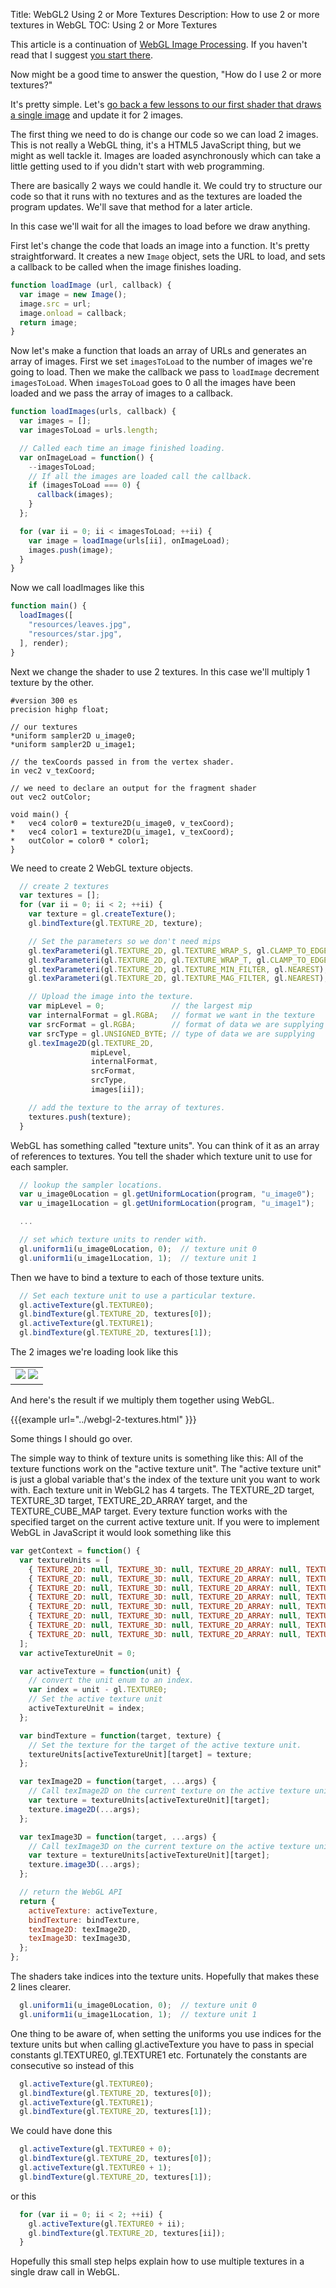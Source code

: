 Title: WebGL2 Using 2 or More Textures
Description: How to use 2 or more textures in WebGL
TOC: Using 2 or More Textures


This article is a continuation of [WebGL Image Processing](webgl-image-processing.html).
If you haven't read that I suggest [you start there](webgl-image-processing.html).

Now might be a good time to answer the question, "How do I use 2 or more textures?"

It's pretty simple. Let's [go back a few lessons to our
first shader that draws a single image](webgl-image-processing.html) and update it for 2 images.

The first thing we need to do is change our code so we can load 2 images. This is not
really a WebGL thing, it's a HTML5 JavaScript thing, but we might as well tackle it.
Images are loaded asynchronously which can take a little getting used to if you didn't
start with web programming.

There are basically 2 ways we could handle it. We could try to structure our code
so that it runs with no textures and as the textures are loaded the program updates.
We'll save that method for a later article.

In this case we'll wait for all the images to load before we draw anything.

First let's change the code that loads an image into a function. It's pretty straightforward.
It creates a new `Image` object, sets the URL to load, and sets a callback to
be called when the image finishes loading.

```js
function loadImage (url, callback) {
  var image = new Image();
  image.src = url;
  image.onload = callback;
  return image;
}
```

Now let's make a function that loads an array of URLs and generates an array of images.
First we set `imagesToLoad` to the number of images we're going to load. Then we make
the callback we pass to `loadImage` decrement `imagesToLoad`. When `imagesToLoad` goes
to 0 all the images have been loaded and we pass the array of images to a callback.

```js
function loadImages(urls, callback) {
  var images = [];
  var imagesToLoad = urls.length;

  // Called each time an image finished loading.
  var onImageLoad = function() {
    --imagesToLoad;
    // If all the images are loaded call the callback.
    if (imagesToLoad === 0) {
      callback(images);
    }
  };

  for (var ii = 0; ii < imagesToLoad; ++ii) {
    var image = loadImage(urls[ii], onImageLoad);
    images.push(image);
  }
}
```

Now we call loadImages like this

```js
function main() {
  loadImages([
    "resources/leaves.jpg",
    "resources/star.jpg",
  ], render);
}
```

Next we change the shader to use 2 textures. In this case we'll multiply 1 texture by the other.

```
#version 300 es
precision highp float;

// our textures
*uniform sampler2D u_image0;
*uniform sampler2D u_image1;

// the texCoords passed in from the vertex shader.
in vec2 v_texCoord;

// we need to declare an output for the fragment shader
out vec2 outColor;

void main() {
*   vec4 color0 = texture2D(u_image0, v_texCoord);
*   vec4 color1 = texture2D(u_image1, v_texCoord);
*   outColor = color0 * color1;
}
```

We need to create 2 WebGL texture objects.

```js
  // create 2 textures
  var textures = [];
  for (var ii = 0; ii < 2; ++ii) {
    var texture = gl.createTexture();
    gl.bindTexture(gl.TEXTURE_2D, texture);

    // Set the parameters so we don't need mips
    gl.texParameteri(gl.TEXTURE_2D, gl.TEXTURE_WRAP_S, gl.CLAMP_TO_EDGE);
    gl.texParameteri(gl.TEXTURE_2D, gl.TEXTURE_WRAP_T, gl.CLAMP_TO_EDGE);
    gl.texParameteri(gl.TEXTURE_2D, gl.TEXTURE_MIN_FILTER, gl.NEAREST);
    gl.texParameteri(gl.TEXTURE_2D, gl.TEXTURE_MAG_FILTER, gl.NEAREST);

    // Upload the image into the texture.
    var mipLevel = 0;               // the largest mip
    var internalFormat = gl.RGBA;   // format we want in the texture
    var srcFormat = gl.RGBA;        // format of data we are supplying
    var srcType = gl.UNSIGNED_BYTE; // type of data we are supplying
    gl.texImage2D(gl.TEXTURE_2D,
                  mipLevel,
                  internalFormat,
                  srcFormat,
                  srcType,
                  images[ii]);

    // add the texture to the array of textures.
    textures.push(texture);
  }
```

WebGL has something called "texture units". You can think of it as an array of references
to textures. You tell the shader which texture unit to use for each sampler.

```js
  // lookup the sampler locations.
  var u_image0Location = gl.getUniformLocation(program, "u_image0");
  var u_image1Location = gl.getUniformLocation(program, "u_image1");

  ...

  // set which texture units to render with.
  gl.uniform1i(u_image0Location, 0);  // texture unit 0
  gl.uniform1i(u_image1Location, 1);  // texture unit 1
```

Then we have to bind a texture to each of those texture units.

```js
  // Set each texture unit to use a particular texture.
  gl.activeTexture(gl.TEXTURE0);
  gl.bindTexture(gl.TEXTURE_2D, textures[0]);
  gl.activeTexture(gl.TEXTURE1);
  gl.bindTexture(gl.TEXTURE_2D, textures[1]);
```

The 2 images we're loading look like this

<style>.glocal-center { text-align: center; } .glocal-center-content { margin-left: auto; margin-right: auto; }</style>
<div class="glocal-center"><table class="glocal-center-content"><tr><td><img src="../resources/leaves.jpg" /> <img src="../resources/star.jpg" /></td></tr></table></div>

And here's the result if we multiply them together using WebGL.

{{{example url="../webgl-2-textures.html" }}}

Some things I should go over.

The simple way to think of texture units is something like this: All of the texture functions
work on the "active texture unit". The "active texture unit" is just a global variable
that's the index of the texture unit you want to work with. Each texture unit in WebGL2 has 4 targets.
The TEXTURE_2D target, TEXTURE_3D target, TEXTURE_2D_ARRAY target, and the TEXTURE_CUBE_MAP target.
Every texture function works with the specified target on the current active texture unit.
If you were to implement WebGL in JavaScript it would look something like this

```js
var getContext = function() {
  var textureUnits = [
    { TEXTURE_2D: null, TEXTURE_3D: null, TEXTURE_2D_ARRAY: null, TEXTURE_CUBE_MAP: null, },
    { TEXTURE_2D: null, TEXTURE_3D: null, TEXTURE_2D_ARRAY: null, TEXTURE_CUBE_MAP: null, },
    { TEXTURE_2D: null, TEXTURE_3D: null, TEXTURE_2D_ARRAY: null, TEXTURE_CUBE_MAP: null, },
    { TEXTURE_2D: null, TEXTURE_3D: null, TEXTURE_2D_ARRAY: null, TEXTURE_CUBE_MAP: null, },
    { TEXTURE_2D: null, TEXTURE_3D: null, TEXTURE_2D_ARRAY: null, TEXTURE_CUBE_MAP: null, },
    { TEXTURE_2D: null, TEXTURE_3D: null, TEXTURE_2D_ARRAY: null, TEXTURE_CUBE_MAP: null, },
    { TEXTURE_2D: null, TEXTURE_3D: null, TEXTURE_2D_ARRAY: null, TEXTURE_CUBE_MAP: null, },
    { TEXTURE_2D: null, TEXTURE_3D: null, TEXTURE_2D_ARRAY: null, TEXTURE_CUBE_MAP: null, },
  ];
  var activeTextureUnit = 0;

  var activeTexture = function(unit) {
    // convert the unit enum to an index.
    var index = unit - gl.TEXTURE0;
    // Set the active texture unit
    activeTextureUnit = index;
  };

  var bindTexture = function(target, texture) {
    // Set the texture for the target of the active texture unit.
    textureUnits[activeTextureUnit][target] = texture;
  };

  var texImage2D = function(target, ...args) {
    // Call texImage2D on the current texture on the active texture unit
    var texture = textureUnits[activeTextureUnit][target];
    texture.image2D(...args);
  };

  var texImage3D = function(target, ...args) {
    // Call texImage3D on the current texture on the active texture unit
    var texture = textureUnits[activeTextureUnit][target];
    texture.image3D(...args);
  };

  // return the WebGL API
  return {
    activeTexture: activeTexture,
    bindTexture: bindTexture,
    texImage2D: texImage2D,
    texImage3D: texImage3D,
  };
};
```

The shaders take indices into the texture units. Hopefully that makes these 2 lines clearer.

```js
  gl.uniform1i(u_image0Location, 0);  // texture unit 0
  gl.uniform1i(u_image1Location, 1);  // texture unit 1
```

One thing to be aware of, when setting the uniforms you use indices for the texture units
but when calling gl.activeTexture you have to pass in special constants gl.TEXTURE0, gl.TEXTURE1 etc.
Fortunately the constants are consecutive so instead of this

```js
  gl.activeTexture(gl.TEXTURE0);
  gl.bindTexture(gl.TEXTURE_2D, textures[0]);
  gl.activeTexture(gl.TEXTURE1);
  gl.bindTexture(gl.TEXTURE_2D, textures[1]);
```

We could have done this

```js
  gl.activeTexture(gl.TEXTURE0 + 0);
  gl.bindTexture(gl.TEXTURE_2D, textures[0]);
  gl.activeTexture(gl.TEXTURE0 + 1);
  gl.bindTexture(gl.TEXTURE_2D, textures[1]);
```

or this

```js
  for (var ii = 0; ii < 2; ++ii) {
    gl.activeTexture(gl.TEXTURE0 + ii);
    gl.bindTexture(gl.TEXTURE_2D, textures[ii]);
  }
```

Hopefully this small step helps explain how to use multiple textures in a single draw call in WebGL.


